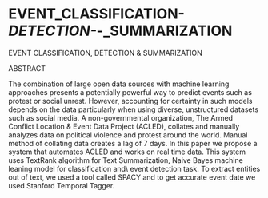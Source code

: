 # EVENT_CLASSIFICATION-_DETECTION-_-_SUMMARIZATION
EVENT CLASSIFICATION, DETECTION &amp; SUMMARIZATION


ABSTRACT

The combination of large open data sources with machine learning approaches presents a potentially powerful way to predict events such as protest or social unrest. However, accounting for certainty in such models depends on the data particularly when using diverse, unstructured datasets such
as social media. A non-governmental organization, The Armed Conflict Location & Event Data Project (ACLED), collates and manually analyzes data on political violence and protest around the world. Manual method of collating data creates a lag of 7 days. In this paper we propose a system that automates ACLED and works on real time data. This system uses TextRank algorithm for Text Summarization, Naive Bayes machine leaning model for classification and\ event detection task. To extract entities out of text, we used a tool called SPACY and to get accurate event date we used Stanford Temporal Tagger. 
